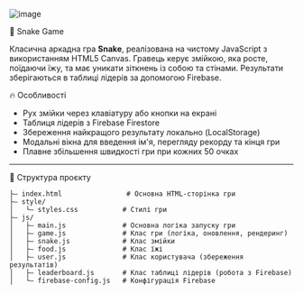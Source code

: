 ![image](https://github.com/user-attachments/assets/f68dd564-13b7-4949-98fe-6527e3827522)


 🐍 Snake Game

Класична аркадна гра **Snake**, реалізована на чистому JavaScript з використанням HTML5 Canvas. Гравець керує змійкою, яка росте, поїдаючи їжу, та має уникати зіткнень із собою та стінами. Результати зберігаються в таблиці лідерів за допомогою Firebase.

 🔥 Особливості

- Рух змійки через клавіатуру або кнопки на екрані
- Таблиця лідерів з Firebase Firestore
- Збереження найкращого результату локально (LocalStorage)
- Модальні вікна для введення ім'я, перегляду рекорду та кінця гри
- Плавне збільшення швидкості гри при кожних 50 очках

---

 📁 Структура проєкту

```
├— index.html                # Основна HTML-сторінка гри
├— style/
│   └— styles.css           # Стилі гри
├— js/
│   ├— main.js              # Основна логіка запуску гри
│   ├— game.js              # Клас гри (логіка, оновлення, рендеринг)
│   ├— snake.js             # Клас змійки
│   ├— food.js              # Клас їжі
│   ├— user.js              # Клас користувача (збереження результатів)
│   ├— leaderboard.js       # Клас таблиці лідерів (робота з Firebase)
│   └— firebase-config.js   # Конфігурація Firebase

```
